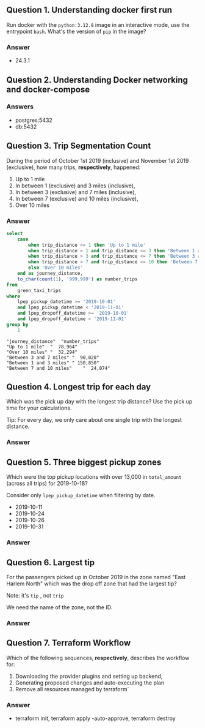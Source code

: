 ## Question 1. Understanding docker first run 

Run docker with the `python:3.12.8` image in an interactive mode, use the entrypoint `bash`.
What's the version of `pip` in the image?

### Answer 
- 24.3.1

## Question 2. Understanding Docker networking and docker-compose

### Answers

- postgres:5432
- db:5432

## Question 3. Trip Segmentation Count

During the period of October 1st 2019 (inclusive) and November 1st 2019 (exclusive), how many trips, **respectively**, happened:
1. Up to 1 mile
2. In between 1 (exclusive) and 3 miles (inclusive),
3. In between 3 (exclusive) and 7 miles (inclusive),
4. In between 7 (exclusive) and 10 miles (inclusive),
5. Over 10 miles

### Answer
```sql
select
    case
        when trip_distance <= 1 then 'Up to 1 mile'
        when trip_distance > 1 and trip_distance <= 3 then 'Between 1 and 3 miles'
        when trip_distance > 3 and trip_distance <= 7 then 'Between 3 and 7 miles'
        when trip_distance > 7 and trip_distance <= 10 then 'Between 7 and 10 miles'
        else 'Over 10 miles'
    end as journey_distance,
    to_char(count(1), '999,999') as number_trips
from
    green_taxi_trips
where
    lpep_pickup_datetime >= '2019-10-01'
    and lpep_pickup_datetime < '2019-11-01'
    and lpep_dropoff_datetime >= '2019-10-01'
    and lpep_dropoff_datetime < '2019-11-01'
group by
    1
```
```
"journey_distance"	"number_trips"
"Up to 1 mile"	"  78,964"
"Over 10 miles"	"  32,294"
"Between 3 and 7 miles"	"  90,020"
"Between 1 and 3 miles"	" 150,850"
"Between 7 and 10 miles"	"  24,074"
```

## Question 4. Longest trip for each day

Which was the pick up day with the longest trip distance?
Use the pick up time for your calculations.

Tip: For every day, we only care about one single trip with the longest distance. 

### Answer

## Question 5. Three biggest pickup zones

Which were the top pickup locations with over 13,000 in
`total_amount` (across all trips) for 2019-10-18?

Consider only `lpep_pickup_datetime` when filtering by date.

- 2019-10-11
- 2019-10-24
- 2019-10-26
- 2019-10-31

### Answer

## Question 6. Largest tip

For the passengers picked up in October 2019 in the zone
named "East Harlem North" which was the drop off zone that had
the largest tip?

Note: it's `tip` , not `trip`

We need the name of the zone, not the ID.

### Answer


## Question 7. Terraform Workflow

Which of the following sequences, **respectively**, describes the workflow for: 
1. Downloading the provider plugins and setting up backend,
2. Generating proposed changes and auto-executing the plan
3. Remove all resources managed by terraform`

### Answer

- terraform init, terraform apply -auto-approve, terraform destroy
